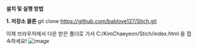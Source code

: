 **설치 및 실행 방법**

**1. 저장소 클론**
git clone https://github.com/bablove127/Stich.git

이제 브라우저에서 다운 받은 폴더로 가서 C:/KimChaeyeon/Stich/index.html 을 접속하세요!
![image](https://github.com/user-attachments/assets/6c4a072e-490b-4141-baf6-4f9555758d29)



